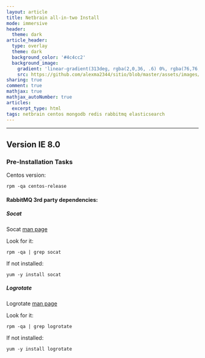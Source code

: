 ```yaml
---
layout: article
title: Netbrain all-in-two Install
mode: immersive
header:
  theme: dark
article_header:
  type: overlay
  theme: dark
  background_color: '#4c4cc2'
  background_image:
    gradient: 'linear-gradient(313deg, rgba(2,0,36, .6) 0%, rgba(76,76,194, .6) 47%, rgba(0,212,255, .6) 100%)'
    src: https://github.com/alexma2344/sitio/blob/master/assets/images/rainbows.jpg?raw=true"
sharing: true
comment: true
mathjax: true
mathjax_autoNumber: true
articles:
  excerpt_type: html
tags: netbrain centos mongodb redis rabbitmq elasticsearch
---
```

---

## Version IE 8.0

### Pre-Installation Tasks

Centos version:

	rpm -qa centos-release


#### RabbitMQ 3rd party dependencies:

##### Socat

Socat [man page](https://linux.die.net/man/1/socat)

Look for it:

	rpm -qa | grep socat

If not installed:

	yum -y install socat


##### Logrotate

Logrotate [man page](https://linux.die.net/man/8/logrotate)

Look for it:

	rpm -qa | grep logrotate

If not installed:

	yum -y install logrotate

